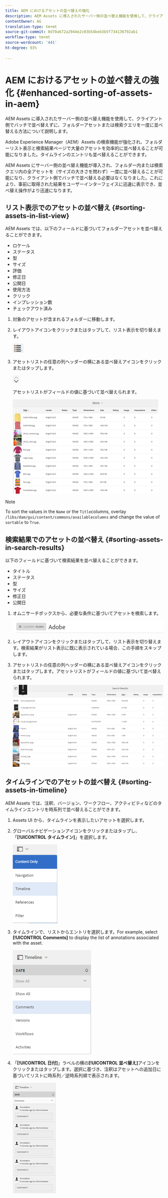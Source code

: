```yaml
---
title: AEM におけるアセットの並べ替えの強化
description: AEM Assets に導入されたサーバー側の並べ替え機能を使用して、クライアント側でバッチで並べ替えずに、フォルダーアセットまたは検索クエリを一度に並べ替える方法について説明します。
contentOwner: AG
translation-type: tm+mt
source-git-commit: 0d70a672a2944e2c03b54beb3b5f734136792ab1
workflow-type: tm+mt
source-wordcount: '441'
ht-degree: 93%

---
```



# AEM におけるアセットの並べ替えの強化 {#enhanced-sorting-of-assets-in-aem}

AEM Assets に導入されたサーバー側の並べ替え機能を使用して、クライアント側でバッチで並べ替えずに、フォルダーアセットまたは検索クエリを一度に並べ替える方法について説明します。

Adobe Experience Manager（AEM）Assets の検索機能が強化され、フォルダーリスト表示と検索結果ページで大量のアセットを効率的に並べ替えることが可能になりました。タイムラインのエントリも並べ替えることができます。

AEM Assets にサーバー側の並べ替え機能が導入され、フォルダー内または検索クエリ内の全アセットを（サイズの大きさを問わず）一度に並べ替えることが可能になり、クライアント側でバッチで並べ替える必要はなくなりました。これにより、事前に取得された結果をユーザーインターフェイスに迅速に表示でき、並べ替え操作がより迅速になります。

## リスト表示でのアセットの並べ替え {#sorting-assets-in-list-view}

AEM Assets では、以下のフィールドに基づいてフォルダーアセットを並べ替えることができます。

* ロケール
* ステータス
* 型
* サイズ
* 評価
* 修正日
* 公開日
* 使用方法
* クリック
* インプレッション数
* チェックアウト済み

1. 対象のアセットが含まれるフォルダーに移動します。
1. レイアウトアイコンをクリックまたはタップして、リスト表示を切り替えます。

   ![chlimage_1-394](assets/chlimage_1-394.png)

1. アセットリストの任意の列ヘッダーの横にある並べ替えアイコンをクリックまたはタップします。

   ![chlimage_1-395](assets/chlimage_1-395.png)

   アセットリストがフィールドの値に基づいて並べ替えられます。

   ![chlimage_1-396](assets/chlimage_1-396.png)

>[!NOTE]
>
>To sort the values in the `Name` or the `Title`columns, overlay `/libs/dam/gui/content/commons/availablecolumns` and change the value of `sortable` to `True`.

## 検索結果でのアセットの並べ替え {#sorting-assets-in-search-results}

以下のフィールドに基づいて検索結果を並べ替えることができます。

* タイトル
* ステータス
* 型
* サイズ
* 修正日
* 公開日

1. オムニサーチボックスから、必要な条件に基づいてアセットを検索します。

   ![chlimage_1-397](assets/chlimage_1-397.png)

1. レイアウトアイコンをクリックまたはタップして、リスト表示を切り替えます。検索結果がリスト表示に既に表示されている場合、この手順をスキップします。
1. アセットリストの任意の列ヘッダーの横にある並べ替えアイコンをクリックまたはタップします。アセットリストがフィールドの値に基づいて並べ替えられます。

   ![chlimage_1-398](assets/chlimage_1-398.png)

## タイムラインでのアセットの並べ替え {#sorting-assets-in-timeline}

AEM Assets では、注釈、バージョン、ワークフロー、アクティビティなどのタイムラインエントリを時系列で並べ替えることができます。

1. Assets UI から、タイムラインを表示したいアセットを選択します。
1. グローバルナビゲーションアイコンをクリックまたはタップし、「**[!UICONTROL タイムライン]**」を選択します。

   ![chlimage_1-399](assets/chlimage_1-399.png)

1. タイムラインで、リストからエントリを選択します。For example, select **[!UICONTROL Comments]** to display the list of annotations associated with the asset.

   ![chlimage_1-400](assets/chlimage_1-400.png)

1. 「**[!UICONTROL 日付]**」ラベルの横の&#x200B;**[!UICONTROL 並べ替え]**&#x200B;アイコンをクリックまたはタップします。選択に基づき、注釈はアセットへの追加日に基づいてリストに時系列／逆時系列順で表示されます。

   ![chlimage_1-401](assets/chlimage_1-401.png)


